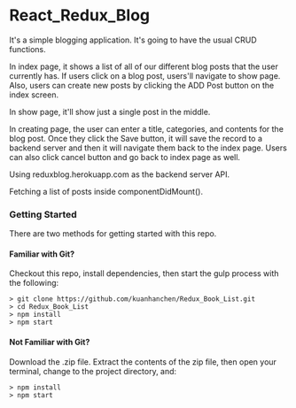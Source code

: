 # React_Redux_Blog

It's a simple blogging application. It's going to have the usual CRUD functions. 

In index page, it shows a list of all of our different blog posts that the user currently has. If users click on a blog post, users'll navigate to show page. Also, users can create new posts by clicking the ADD Post button on the index screen. 

In show page, it'll show just a single post in the middle.

In creating page, the user can enter a title, categories, and contents for the blog post. Once they click the Save button, it will save the record to a backend server and then it will navigate them back to the index page. Users can also click cancel button and go back to index page as well.

Using reduxblog.herokuapp.com as the backend server API.

Fetching a list of posts inside componentDidMount().

### Getting Started

There are two methods for getting started with this repo.

#### Familiar with Git?
Checkout this repo, install dependencies, then start the gulp process with the following:

```
> git clone https://github.com/kuanhanchen/Redux_Book_List.git
> cd Redux_Book_List
> npm install
> npm start
```

#### Not Familiar with Git?
Download the .zip file. Extract the contents of the zip file, then open your terminal, change to the project directory, and:

```
> npm install
> npm start
```
